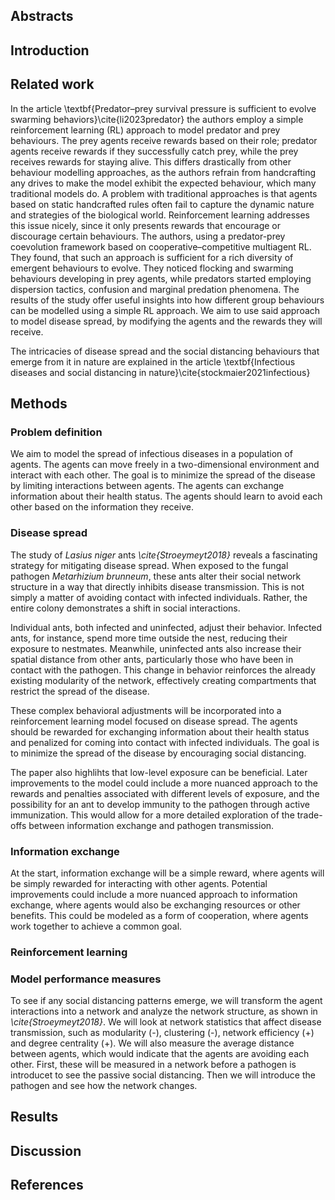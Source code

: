 
## Abstracts

## Introduction

## Related work

In the article \textbf{Predator–prey survival pressure is sufficient to evolve swarming behaviors}\cite{li2023predator} the authors employ a simple reinforcement learning (RL) approach to model predator and prey behaviours. The prey agents receive rewards based on their role; predator agents receive rewards if they successfully catch prey, while the prey receives rewards for staying alive. This differs drastically from other behaviour modelling approaches, as the authors refrain from handcrafting any drives to make the model exhibit the expected behaviour, which many traditional models do. A problem with traditional approaches is that agents based on static handcrafted rules often fail to capture the dynamic nature and strategies of the biological world. Reinforcement learning addresses this issue nicely, since it only presents rewards that encourage or discourage certain behaviours. The authors, using a predator-prey coevolution framework based on cooperative–competitive multiagent RL. They found, that such an approach is sufficient for a rich diversity of emergent behaviours to evolve. They noticed flocking and swarming behaviours developing in prey agents, while predators started employing dispersion tactics, confusion and marginal predation phenomena. The results of the study offer useful insights into how different group behaviours can be modelled using a simple RL approach. We aim to use said approach to model disease spread, by modifying the agents and the rewards they will receive.

The intricacies of disease spread and the social distancing behaviours that emerge from it in nature are explained in the article \textbf{Infectious diseases and social distancing in nature}\cite{stockmaier2021infectious}

## Methods

### Problem definition
We aim to model the spread of infectious diseases in a population of agents. The agents can move freely in a two-dimensional environment and interact with each other. The goal is to minimize the spread of the disease by limiting interactions between agents. The agents can exchange information about their health status. The agents should learn to avoid each other based on the information they receive.

### Disease spread
The study of *Lasius niger* ants *\cite{Stroeymeyt2018}* reveals a fascinating strategy for mitigating disease spread. When exposed to the fungal pathogen *Metarhizium brunneum*, these ants alter their social network structure in a way that directly inhibits disease transmission. This is not simply a matter of avoiding contact with infected individuals. Rather, the entire colony demonstrates a shift in social interactions.

Individual ants, both infected and uninfected, adjust their behavior. Infected ants, for instance, spend more time outside the nest, reducing their exposure to nestmates. Meanwhile, uninfected ants also increase their spatial distance from other ants, particularly those who have been in contact with the pathogen. This change in behavior reinforces the already existing modularity of the network, effectively creating compartments that restrict the spread of the disease.

These complex behavioral adjustments will be incorporated into a reinforcement learning model focused on disease spread. The agents should be rewarded for exchanging information about their health status and penalized for coming into contact with infected individuals. The goal is to minimize the spread of the disease by encouraging social distancing.

The paper also highlihts that low-level exposure can be beneficial. Later improvements to the model could include a more nuanced approach to the rewards and penalties associated with different levels of exposure, and the possibility for an ant to develop immunity to the pathogen through active immunization. This would allow for a more detailed exploration of the trade-offs between information exchange and pathogen transmission.

### Information exchange
At the start, information exchange will be a simple reward, where agents will be simply rewarded for interacting with other agents. Potential improvements could include a more nuanced approach to information exchange, where agents would also be exchanging resources or other benefits. This could be modeled as a form of cooperation, where agents work together to achieve a common goal.

### Reinforcement learning

### Model performance measures
To see if any social distancing patterns emerge, we will transform the agent interactions into a network and analyze the network structure, as shown in *\cite{Stroeymeyt2018}*. We will look at network statistics that affect disease transmission, such as modularity (-), clustering (-), network efficiency (+) and degree centrality (+). We will also measure the average distance between agents, which would indicate that the agents are avoiding each other. First, these will be measured in a network before a pathogen is introducet to see the passive social distancing. Then we will introduce the pathogen and see how the network changes.

## Results

## Discussion

## References
